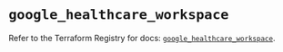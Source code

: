 # `google_healthcare_workspace`

Refer to the Terraform Registry for docs: [`google_healthcare_workspace`](https://registry.terraform.io/providers/hashicorp/google/6.28.0/docs/resources/healthcare_workspace).
